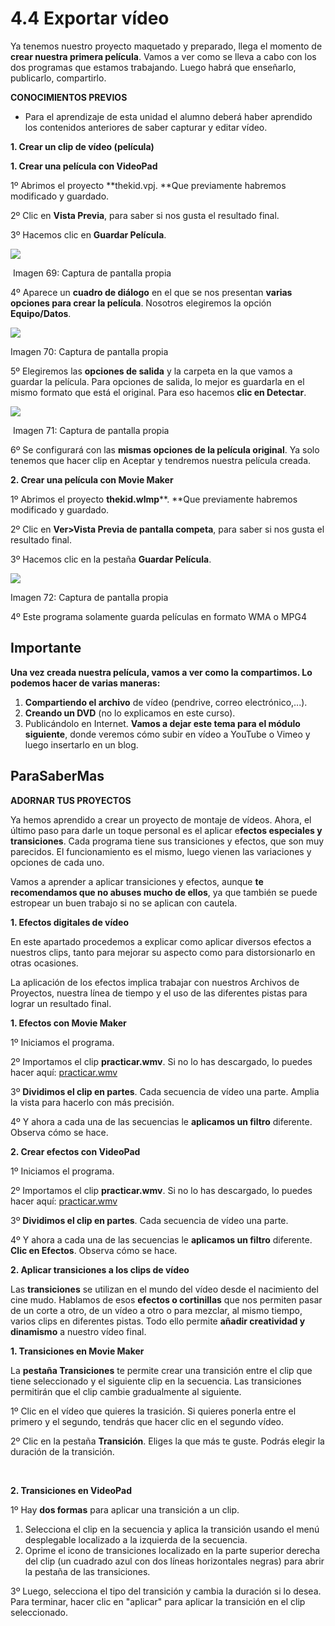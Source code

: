 # 4.4 Exportar vídeo

Ya tenemos nuestro proyecto maquetado y preparado, llega el momento de **crear nuestra primera película**. Vamos a ver como se lleva a cabo con los dos programas que estamos trabajando. Luego habrá que enseñarlo, publicarlo, compartirlo.

**CONOCIMIENTOS PREVIOS**

*   Para el aprendizaje de esta unidad el alumno deberá haber aprendido los contenidos anteriores de saber capturar y editar vídeo.

**1\. Crear un clip de vídeo (película)**

**1\. Crear una película con VideoPad**

1º Abrimos el proyecto **thekid.vpj. **Que previamente habremos modificado y guardado.

2º Clic en **Vista Previa**, para saber si nos gusta el resultado final.

3º Hacemos clic en **Guardar Película**.


![](img/crear_vido.jpg)


 Imagen 69: Captura de pantalla propia

4º Aparece un **cuadro de diálogo** en el que se nos presentan **varias opciones para crear la película**. Nosotros elegiremos la opción **Equipo/Datos**.


![](img/crear_vido2.jpg)


Imagen 70: Captura de pantalla propia 

5º Elegiremos las **opciones de salida** y la carpeta en la que vamos a guardar la película. Para opciones de salida, lo mejor es guardarla en el mismo formato que está el original. Para eso hacemos **clic en Detectar**.


![](img/crear_vido3.jpg)


 Imagen 71: Captura de pantalla propia

6º Se configurará con las **mismas opciones de la película original**. Ya solo tenemos que hacer clip en Aceptar y tendremos nuestra película creada.

**2\. Crear una película con Movie Maker**

1º Abrimos el proyecto **thekid.wlmp****. **Que previamente habremos modificado y guardado.

2º Clic en **Ver>Vista Previa de pantalla competa**, para saber si nos gusta el resultado final.

3º Hacemos clic en la pestaña **Guardar Película**.


![](img/crear_vido4.jpg)


Imagen 72: Captura de pantalla propia

4º Este programa solamente guarda películas en formato WMA o MPG4

## Importante

**Una vez creada nuestra película, vamos a ver como la compartimos. Lo podemos hacer de varias maneras:**

1.  **Compartiendo el archivo** de vídeo (pendrive, correo electrónico,...).
2.  **Creando un DVD** (no lo explicamos en este curso).
3.  Publicándolo en Internet. **Vamos a dejar este tema para el módulo siguiente**, donde veremos cómo subir en vídeo a YouTube o Vimeo y luego insertarlo en un blog.

## ParaSaberMas

**ADORNAR TUS PROYECTOS**

Ya hemos aprendido a crear un proyecto de montaje de vídeos. Ahora, el último paso para darle un toque personal es el aplicar e**fectos especiales y transiciones**. Cada programa tiene sus transiciones y efectos, que son muy parecidos. El funcionamiento es el mismo, luego vienen las variaciones y opciones de cada uno.

Vamos a aprender a aplicar transiciones y efectos, aunque **te recomendamos que no abuses mucho de ellos**, ya que también se puede estropear un buen trabajo si no se aplican con cautela.

**1\. Efectos digitales de vídeo**

En este apartado procedemos a explicar como aplicar diversos efectos a nuestros clips, tanto para mejorar su aspecto como para distorsionarlo en otras ocasiones.

La aplicación de los efectos implica trabajar con nuestros Archivos de Proyectos, nuestra línea de tiempo y el uso de las diferentes pistas para lograr un resultado final.

**1\. Efectos con Movie Maker**

1º Iniciamos el programa.

2º Importamos el clip **practicar.wmv**. Si no lo has descargado, lo puedes hacer aquí: [practicar.wmv](http://catedu.es/materialesaularagon2013/imagen/practicar.wmv)

3º **Dividimos el clip en partes**. Cada secuencia de vídeo una parte. Amplia la vista para hacerlo con más precisión.

4º Y ahora a cada una de las secuencias le **aplicamos un filtro** diferente. Observa cómo se hace.

**2\. Crear efectos con VideoPad**

1º Iniciamos el programa.

2º Importamos el clip **practicar.wmv**. Si no lo has descargado, lo puedes hacer aquí: [practicar.wmv](http://catedu.es/materialesaularagon2013/imagen/practicar.wmv)

3º **Dividimos el clip en partes**. Cada secuencia de vídeo una parte. 

4º Y ahora a cada una de las secuencias le **aplicamos un filtro** diferente. **Clic en Efectos**. Observa cómo se hace. 

**2\. Aplicar transiciones a los clips de vídeo**

Las **transiciones** se utilizan en el mundo del vídeo desde el nacimiento del cine mudo. Hablamos de esos **efectos o cortinillas** que nos permiten pasar de un corte a otro, de un vídeo a otro o para mezclar, al mismo tiempo, varios clips en diferentes pistas. Todo ello permite **añadir creatividad y dinamismo** a nuestro vídeo final.

**1\. Transiciones en Movie Maker**

La **pestaña Transiciones** te permite crear una transición entre el clip que tiene seleccionado y el siguiente clip en la secuencia. Las transiciones permitirán que el clip cambie gradualmente al siguiente.

1º Clic en el vídeo que quieres la trasición. Si quieres ponerla entre el primero y el segundo, tendrás que hacer clic en el segundo vídeo.

2º Clic en la pestaña **Transición**. Eliges la que más te guste. Podrás elegir la duración de la transición.

 

**2\. Transiciones en VideoPad**

1º Hay **dos formas** para aplicar una transición a un clip.

1.  Selecciona el clip en la secuencia y aplica la transición usando el menú desplegable localizado a la izquierda de la secuencia.
2.  Oprime el icono de transiciones localizado en la parte superior derecha del clip (un cuadrado azul con dos líneas horizontales negras) para abrir la pestaña de las transiciones.

3º Luego, selecciona el tipo del transición y cambia la duración si lo desea. Para terminar, hacer clic en "aplicar" para aplicar la transición en el clip seleccionado.

